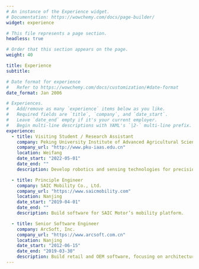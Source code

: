 ```yaml
---
# An instance of the Experience widget.
# Documentation: https://wowchemy.com/docs/page-builder/
widget: experience

# This file represents a page section.
headless: true

# Order that this section appears on the page.
weight: 40

title: Experience
subtitle:

# Date format for experience
#   Refer to https://wowchemy.com/docs/customization/#date-format
date_format: Jan 2006

# Experiences.
#   Add/remove as many `experience` items below as you like.
#   Required fields are `title`, `company`, and `date_start`.
#   Leave `date_end` empty if it's your current employer.
#   Begin multi-line descriptions with YAML's `|2-` multi-line prefix.
experience:
  - title: Visiting Student / Research Assistant
    company: Peking University Institute of Advanced Agricultural Sciences
    company_url: "http://www.pku-iaas.edu.cn"
    location: Weifang
    date_start: "2022-05-01"
    date_end: ""
    description: Develop robotics and sensing technologies for precision agriculture, with particular emphasis on weed control.

  - title: Principle Engineer
    company: SAIC Mobility Co., Ltd.
    company_url: "https://www.saicmobility.com"
    location: Nanjing
    date_start: "2019-04-01"
    date_end: ""
    description: Build software for SAIC Motor’s mobility platform.

  - title: Senior Software Engineer
    company: ArcSoft, Inc.
    company_url: "https://www.arcsoft.com.cn"
    location: Nanjing
    date_start: "2012-06-15"
    date_end: "2019-03-30"
    description: Build retail and OEM software, focusing on architecture, modular design, continuous integration and project management.
---
```

